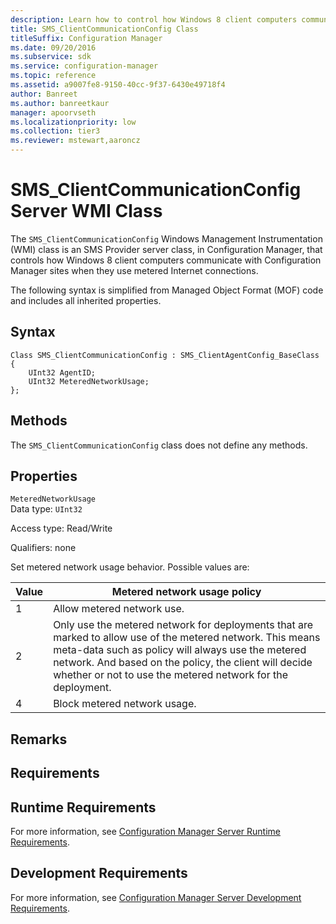 ```yaml
---
description: Learn how to control how Windows 8 client computers communicate with Configuration Manager sites when they use metered Internet connections.
title: SMS_ClientCommunicationConfig Class
titleSuffix: Configuration Manager
ms.date: 09/20/2016
ms.subservice: sdk
ms.service: configuration-manager
ms.topic: reference
ms.assetid: a9007fe8-9150-40cc-9f37-6430e49718f4
author: Banreet
ms.author: banreetkaur
manager: apoorvseth
ms.localizationpriority: low
ms.collection: tier3
ms.reviewer: mstewart,aaroncz 
---
```

# SMS_ClientCommunicationConfig Server WMI Class
The `SMS_ClientCommunicationConfig` Windows Management Instrumentation (WMI) class is an SMS Provider server class, in Configuration Manager, that controls how Windows 8 client computers communicate with Configuration Manager sites when they use metered Internet connections.  

 The following syntax is simplified from Managed Object Format (MOF) code and includes all inherited properties.  

## Syntax  

```  
Class SMS_ClientCommunicationConfig : SMS_ClientAgentConfig_BaseClass  
{  
    UInt32 AgentID;  
    UInt32 MeteredNetworkUsage;  
};  
```  

## Methods  
 The `SMS_ClientCommunicationConfig` class does not define any methods.  

## Properties  
 `MeteredNetworkUsage`  
 Data type: `UInt32`  

 Access type: Read/Write  

 Qualifiers: none  

 Set metered network usage behavior. Possible values are:  

|Value|Metered network usage policy|  
|-|-|  
|1|Allow metered network use.|  
|2|Only use the metered network for deployments that are marked to allow use of the metered network. This means meta-data such as policy will always use the metered network. And based on the policy, the client will decide whether or not to use the metered network for the deployment.|  
|4|Block metered network usage.|  

## Remarks  

## Requirements  

## Runtime Requirements  
 For more information, see [Configuration Manager Server Runtime Requirements](../../../../../develop/core/reqs/server-runtime-requirements.md).  

## Development Requirements  
 For more information, see [Configuration Manager Server Development Requirements](../../../../../develop/core/reqs/server-development-requirements.md).
